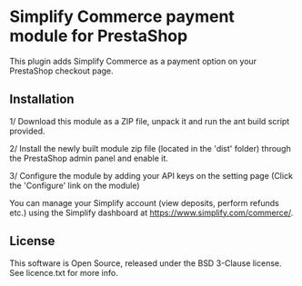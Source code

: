
# Simplify Commerce payment module for PrestaShop

This plugin adds Simplify Commerce as a payment option on your PrestaShop checkout page.

## Installation
1/ Download this module as a ZIP file, unpack it and run the ant build script provided.

2/ Install the newly built module zip file (located in the 'dist' folder) through the PrestaShop admin panel and enable it.

3/ Configure the module by adding your API keys on the setting page (Click the 'Configure' link on the module)

You can manage your Simplify account (view deposits, perform refunds etc.) using the Simplify dashboard at https://www.simplify.com/commerce/.

## License
This software is Open Source, released under the BSD 3-Clause license. See licence.txt for more info.
